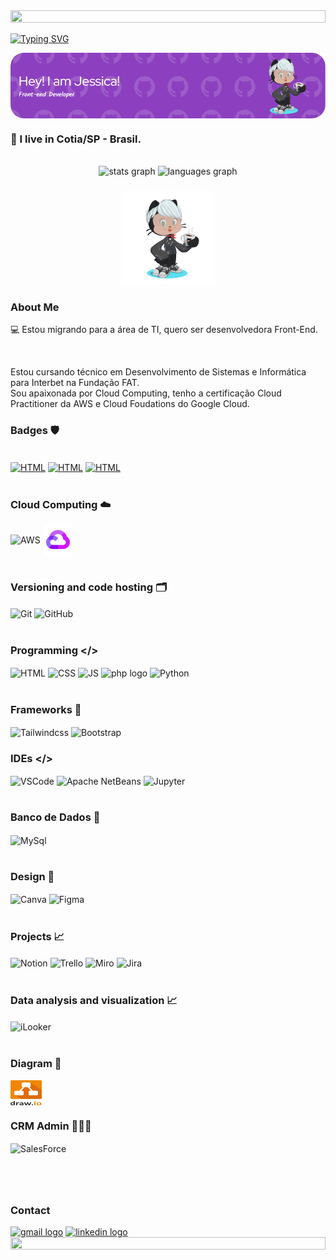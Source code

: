 
<img width=100% height="50%" src="https://capsule-render.vercel.app/api?type=waving&height=100&color=8E37A6" />

<a href="https://git.io/typing-svg"><img src="https://readme-typing-svg.herokuapp.com?font=Kalnia+Glaze&size=100&duration=999&pause=1000&width=900&height=150&lines=Hello!;Be+Welcome+%E2%9D%A4%EF%B8%8F" alt="Typing SVG" /></a>

<img align="center" width=100% height="50%" src="https://github.com/JessicaApBueno/JessicaApBueno/blob/main/github-header-image.png">


<h3 align="left"> 👋 I live in Cotia/SP  - Brasil.</h3>

<br clear="both">

<div align="center">
  <img src="https://github-readme-stats.vercel.app/api?username=JessicaApBueno&hide_title=false&hide_rank=true&show_icons=true&include_all_commits=true&count_private=true&disable_animations=false&theme=rose_pine&locale=en&hide_border=false&order=1" height="150" alt="stats graph"  />
  <img src="https://github-readme-stats.vercel.app/api/top-langs?username=JessicaApBueno&locale=en&hide_title=false&layout=compact&card_width=320&langs_count=5&theme=rose_pine&hide_border=false&order=2" height="150" alt="languages graph"  />
</div>

###

<div>
<div align="center">
  <img height="150em" src="https://github.com/JessicaApBueno/JessicaApBueno/blob/main/octocat-1737055773569.png" />
 </div>
 <div>
  
### About Me
💻 Estou migrando para a área de TI, quero ser desenvolvedora Front-End.
  
<br>
  <p> Estou cursando técnico em Desenvolvimento de Sistemas e Informática para Interbet na Fundação FAT. <br>
 Sou apaixonada por Cloud Computing, tenho a certificação Cloud Practitioner da AWS e Cloud Foudations do Google Cloud.
 </p>
</div>

### Badges 🛡

<div style="display: inline_block" align="left"><br>
<a href="https://www.credly.com/badges/934d858c-490d-4419-9f7b-24b988b233c2/public_url"> <img align="center" alt="HTML" height="200" width="200" src="https://images.credly.com/size/340x340/images/00634f82-b07f-4bbd-a6bb-53de397fc3a6/image.png" /></a>
<a href="https://www.credly.com/badges/411c9b65-a490-4de6-86af-507953b271e5/public_url"> <img align="center" alt="HTML" height="200" width="200" src="https://images.credly.com/size/110x110/images/44e2c252-5d19-4574-9646-005f7225bf53/image.png" /></a>
<a href="https://www.credly.com/badges/296c9b48-0f91-48bc-a37f-eab25362229a"> <img align="center" alt="HTML" height="200" width="200" src="https://images.credly.com/size/340x340/images/4dda8ae4-99ee-476c-bca3-6f0adbab42fe/image.png" /></a>

</div><br>

### Cloud Computing ☁️

<div style="display: inline_block" align="left">
<img align="center" alt="AWS" height="40" width="50" src="https://img.icons8.com/?size=100&id=wU62u24brJ44&format=png&color=000000" />
<img align="center" width="48" height="48" src="https://github.com/JessicaApBueno/JessicaApBueno/blob/main/icons8-google-cloud-48.png" alt="google-cloud"/>
</div><br>

### Versioning and code hosting 🗂️

<div style="display: inline_block" align="left">
<img align="center" alt="Git" height="40" width="50" src="https://img.icons8.com/?size=100&id=xBKl2pdJg5kk&format=png&color=000000" />
<img align="center" alt="GitHub" height="40" width="50" src="https://img.icons8.com/?size=100&id=52539&format=png&color=000000" />
</div><br>

### Programming </>

<div style="display: inline_block" align="left">
<img align="center" alt="HTML" height="40" width="50" src="https://img.icons8.com/?size=100&id=CMVEhOBzk3Zp&format=png&color=000000" />
<img align="center" alt="CSS" height="40" width="50" src="https://img.icons8.com/?size=100&id=5cVdiiKKi0vX&format=png&color=000000" />
<img align="center" alt="JS" height="40" width="50" src="https://img.icons8.com/?size=100&id=V6HShIzw21x7&format=png&color=000000" />
<img align="center" src="https://img.icons8.com/?size=100&id=UGYn5TapNioV&format=png&color=000000" height="40" width="50" alt="php logo"/>
<img align="center" alt="Python" height="40" width="50" src="https://img.icons8.com/?size=100&id=uLDrtp8o8zTG&format=png&color=000000"   />
</div><br>

### Frameworks 🧬
<img align="center"  height="40" width="50" alt="Tailwindcss" src="https://github.com/user-attachments/assets/0175bc02-dc26-4291-90ff-339dfb4d07a4" />
<img align="center" width="50" height="40" alt="Bootstrap" src="https://github.com/user-attachments/assets/7efb376d-f1a8-4b92-a412-7ba8bcf0a0ce" />


### IDEs </>

<div style="display: inline_block" align="left">
<img align="center" alt="VSCode"  width="50" src="https://img.icons8.com/?size=100&id=XCNhMfBsqfX1&format=png&color=000000" height="40" alt="vscode logo"  />
<img align="center"   width="50" src="https://img.icons8.com/?size=100&id=HeYO04zXqCbr&format=png&color=000000" height="40" alt="Apache NetBeans"  />
<img align="center" alt="Jupyter" height="40" width="50" src="https://img.icons8.com/?size=100&id=5eYIaRsLauP9&format=png&color=000000" />
</div><br>

### Banco de Dados 🎲

<div style="display: inline_block" align="left">
 <img  align="center" alt="MySql" height="40" width="50" src="https://github.com/user-attachments/assets/bc30a597-23ef-480f-8501-91807cbda6ce" />
</div><br>

### Design 🎨
<div style="display: inline_block" align="left">
<img align="center" alt="Canva" height="40" width="50" src="https://img.icons8.com/?size=100&id=me9baOv8L5z9&format=png&color=000000" ;>
<img align="center" alt="Figma" height="40" width="50" src="https://img.icons8.com/?size=100&id=8EbY3Bnfw0aL&format=png&color=000000" />
</div><br>

### Projects 📈

<div style="display: inline_block" align="left">
<img align="center" alt="Notion" height="40" width="50" src="https://img.icons8.com/?size=100&id=wue74HqaylSJ&format=png&color=000000" />
<img align="center" alt="Trello" height="40" width="50" src="https://img.icons8.com/?size=100&id=vrmg1S9Hfbiv&format=png&color=000000" height="40" alt="trello logo"  />
<img align="center" alt="Miro" height="40" width="50" src="https://img.icons8.com/?size=100&id=MU45yL8cD9cF&format=png&color=000000" />
<img align="center" alt="Jira" height="40" width="50" src="https://img.icons8.com/?size=100&id=6aZUcUt6WjzU&format=png&color=000000" height="40" alt="vscode logo"  />
</div><br>

### Data analysis and visualization 📈
<div style="display: inline_block" align="left">
<img align="center" width="40" height="50" alt="iLooker" src="https://github.com/user-attachments/assets/aea6541a-ab2e-40b0-a1a9-4322ebea5430" />
</div><br>


###  Diagram 🔀
<img align="center" alt="Draw.io" height="40" width="50" src="https://github.com/JessicaApBueno/JessicaApBueno/blob/main/draw-io.svg" />


###  CRM Admin 👨🏼‍💻
<div style="display: inline_block" align="left">
<img  align="center" alt="SalesForce" height="50" width="50" src="https://img.icons8.com/?size=100&id=38804&format=png&color=000000" />
</div><br>

###

###


###
<br>

### Contact


<div  align="left">
 <a href = "mailto:buenojessicaaparecida@gmail.com"><img src="https://img.icons8.com/?size=100&id=l8GURTKU12XE&format=png&color=000000g" width="52" height="52" alt="gmail logo" ></a>
  <a href="https://www.linkedin.com/in/jessica-ap-bueno/" target="_blank"><img src="https://img.icons8.com/?size=100&id=44019&format=png&color=000000" width="52" height="52" alt="linkedin logo" ></a> 
 
</div>

<img width=100% height="50%"  src="https://capsule-render.vercel.app/api?type=waving&height=200&color=8E37A6&section=footer" />



